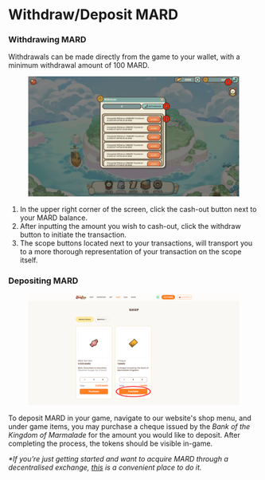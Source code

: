 # Withdraw/Deposit MARD

### Withdrawing MARD

Withdrawals can be made directly from the game to your wallet, with a minimum withdrawal amount of 100 MARD.

<figure><img src="../.gitbook/assets/Untitled_Artwork.png" alt=""><figcaption></figcaption></figure>

1. In the upper right corner of the screen, click the cash-out button next to your MARD balance.
2. After inputting the amount you wish to cash-out, click the withdraw button to initiate the transaction.
3. The scope buttons located next to your transactions, will transport you to a more thorough representation of your transaction on the scope itself.



### Depositing MARD

<figure><img src="../.gitbook/assets/Untitled_Artwork 3.png" alt=""><figcaption></figcaption></figure>

To deposit MARD in your game, navigate to our website's shop menu, and under game items, you may purchase a cheque issued by the _Bank of the Kingdom of Marmalade_ for the amount you would like to deposit. After completing the process, the tokens should be visible in-game.







_\*If you’re just getting started and want to acquire MARD through a decentralised exchange,_ [_this_](https://swapscanner.io/swap?from=0x0000000000000000000000000000000000000000\&to=0x8888888888885b073f3c81258c27e83db228d5f3) _is a convenient place to do it._




